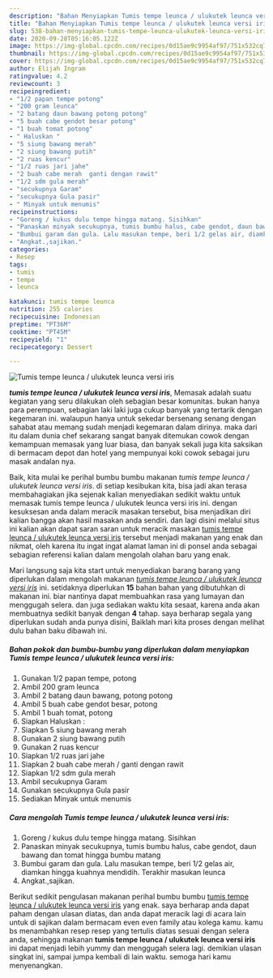 ```yaml
---
description: "Bahan Menyiapkan Tumis tempe leunca / ulukutek leunca versi iris yang Sempurna"
title: "Bahan Menyiapkan Tumis tempe leunca / ulukutek leunca versi iris yang Sempurna"
slug: 538-bahan-menyiapkan-tumis-tempe-leunca-ulukutek-leunca-versi-iris-yang-sempurna
date: 2020-09-28T05:16:05.122Z
image: https://img-global.cpcdn.com/recipes/0d15ae9c9954af97/751x532cq70/tumis-tempe-leunca-ulukutek-leunca-versi-iris-foto-resep-utama.jpg
thumbnail: https://img-global.cpcdn.com/recipes/0d15ae9c9954af97/751x532cq70/tumis-tempe-leunca-ulukutek-leunca-versi-iris-foto-resep-utama.jpg
cover: https://img-global.cpcdn.com/recipes/0d15ae9c9954af97/751x532cq70/tumis-tempe-leunca-ulukutek-leunca-versi-iris-foto-resep-utama.jpg
author: Elijah Ingram
ratingvalue: 4.2
reviewcount: 3
recipeingredient:
- "1/2 papan tempe potong"
- "200 gram leunca"
- "2 batang daun bawang potong potong"
- "5 buah cabe gendot besar potong"
- "1 buah tomat potong"
- " Haluskan "
- "5 siung bawang merah"
- "2 siung bawang putih"
- "2 ruas kencur"
- "1/2 ruas jari jahe"
- "2 buah cabe merah  ganti dengan rawit"
- "1/2 sdm gula merah"
- "secukupnya Garam"
- "secukupnya Gula pasir"
- " Minyak untuk menumis"
recipeinstructions:
- "Goreng / kukus dulu tempe hingga matang. Sisihkan"
- "Panaskan minyak secukupnya, tumis bumbu halus, cabe gendot, daun bawang dan tomat hingga bumbu matang"
- "Bumbui garam dan gula. Lalu masukan tempe, beri 1/2 gelas air, diamkan hingga kuahnya mendidih. Terakhir masukan leunca"
- "Angkat.,sajikan."
categories:
- Resep
tags:
- tumis
- tempe
- leunca

katakunci: tumis tempe leunca 
nutrition: 255 calories
recipecuisine: Indonesian
preptime: "PT36M"
cooktime: "PT45M"
recipeyield: "1"
recipecategory: Dessert

---
```



![Tumis tempe leunca / ulukutek leunca versi iris](https://img-global.cpcdn.com/recipes/0d15ae9c9954af97/751x532cq70/tumis-tempe-leunca-ulukutek-leunca-versi-iris-foto-resep-utama.jpg)

<b><i>tumis tempe leunca / ulukutek leunca versi iris</i></b>, Memasak adalah suatu kegiatan yang seru dilakukan oleh sebagian besar komunitas. bukan hanya para perempuan, sebagian laki laki juga cukup banyak yang tertarik dengan kegemaran ini. walaupun hanya untuk sekedar bersenang senang dengan sahabat atau memang sudah menjadi kegemaran dalam dirinya. maka dari itu dalam dunia chef sekarang sangat banyak ditemukan cowok dengan kemampuan memasak yang luar biasa, dan banyak sekali juga kita saksikan di bermacam depot dan hotel yang mempunyai koki cowok sebagai juru masak andalan nya.

Baik, kita mulai ke perihal bumbu bumbu makanan <i>tumis tempe leunca / ulukutek leunca versi iris</i>. di setiap kesibukan kita, bisa jadi akan terasa membahagiakan jika sejenak kalian menyediakan sedikit waktu untuk memasak tumis tempe leunca / ulukutek leunca versi iris ini. dengan kesuksesan anda dalam meracik masakan tersebut, bisa menjadikan diri kalian bangga akan hasil masakan anda sendiri. dan lagi disini melalui situs ini kalian akan dapat saran saran untuk meracik masakan <u>tumis tempe leunca / ulukutek leunca versi iris</u> tersebut menjadi makanan yang enak dan nikmat, oleh karena itu ingat ingat alamat laman ini di ponsel anda sebagai sebagian referensi kalian dalam mengolah olahan baru yang enak.




Mari langsung saja kita start untuk menyediakan barang barang yang diperlukan dalam mengolah makanan <u><i>tumis tempe leunca / ulukutek leunca versi iris</i></u> ini. setidaknya diperlukan <b>15</b> bahan bahan yang dibutuhkan di makanan ini. biar nantinya dapat membuahkan rasa yang lumayan dan menggugah selera. dan juga sediakan waktu kita sesaat, karena anda akan membuatnya sedikit banyak dengan <b>4</b> tahap. saya berharap segala yang diperlukan sudah anda punya disini, Baiklah mari kita proses dengan melihat dulu bahan baku dibawah ini.

<!--inarticleads1-->

##### Bahan pokok dan bumbu-bumbu yang diperlukan dalam menyiapkan Tumis tempe leunca / ulukutek leunca versi iris:

1. Gunakan 1/2 papan tempe, potong
1. Ambil 200 gram leunca
1. Ambil 2 batang daun bawang, potong potong
1. Ambil 5 buah cabe gendot besar, potong
1. Ambil 1 buah tomat, potong
1. Siapkan  Haluskan :
1. Siapkan 5 siung bawang merah
1. Gunakan 2 siung bawang putih
1. Gunakan 2 ruas kencur
1. Siapkan 1/2 ruas jari jahe
1. Siapkan 2 buah cabe merah / ganti dengan rawit
1. Siapkan 1/2 sdm gula merah
1. Ambil secukupnya Garam
1. Gunakan secukupnya Gula pasir
1. Sediakan  Minyak untuk menumis




<!--inarticleads2-->

##### Cara mengolah Tumis tempe leunca / ulukutek leunca versi iris:

1. Goreng / kukus dulu tempe hingga matang. Sisihkan
1. Panaskan minyak secukupnya, tumis bumbu halus, cabe gendot, daun bawang dan tomat hingga bumbu matang
1. Bumbui garam dan gula. Lalu masukan tempe, beri 1/2 gelas air, diamkan hingga kuahnya mendidih. Terakhir masukan leunca
1. Angkat.,sajikan.




Berikut sedikit pengulasan makanan perihal bumbu bumbu <u>tumis tempe leunca / ulukutek leunca versi iris</u> yang enak. saya berharap anda dapat paham dengan ulasan diatas, dan anda dapat meracik lagi di acara lain untuk di sajikan dalam bermacam even even family atau kolega kamu. kamu bs menambahkan resep resep yang tertulis diatas sesuai dengan selera anda, sehingga makanan <b>tumis tempe leunca / ulukutek leunca versi iris</b> ini dapat menjadi lebih yummy dan menggugah selera lagi. demikian ulasan singkat ini, sampai jumpa kembali di lain waktu. semoga hari kamu menyenangkan.
